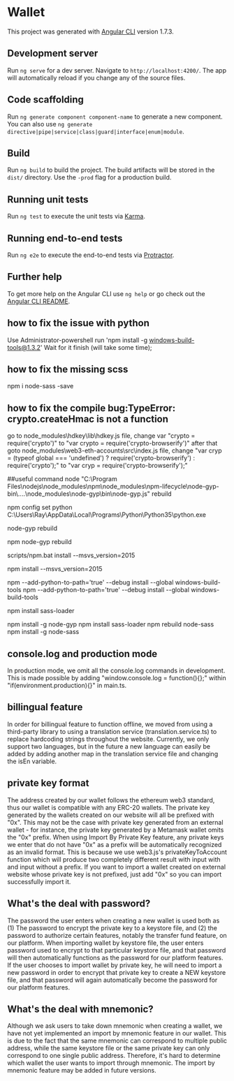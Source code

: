 # Wallet

This project was generated with [Angular CLI](https://github.com/angular/angular-cli) version 1.7.3.

## Development server

Run `ng serve` for a dev server. Navigate to `http://localhost:4200/`. The app will automatically reload if you change any of the source files.

## Code scaffolding

Run `ng generate component component-name` to generate a new component. You can also use `ng generate directive|pipe|service|class|guard|interface|enum|module`.

## Build

Run `ng build` to build the project. The build artifacts will be stored in the `dist/` directory. Use the `-prod` flag for a production build.

## Running unit tests

Run `ng test` to execute the unit tests via [Karma](https://karma-runner.github.io).

## Running end-to-end tests

Run `ng e2e` to execute the end-to-end tests via [Protractor](http://www.protractortest.org/).

## Further help

To get more help on the Angular CLI use `ng help` or go check out the [Angular CLI README](https://github.com/angular/angular-cli/blob/master/README.md).

## how to fix the issue with python
Use Administrator-powershell run 'npm install -g windows-build-tools@1.3.2'
Wait for it finish (will take some time);

## how to fix the missing scss

npm i node-sass -save

## how to fix the compile bug:TypeError: crypto.createHmac is not a function
go to node_modules\hdkey\lib\hdkey.js file,
change var "crypto = require('crypto')" to "var crypto = require('crypto-browserify')"
after that goto node_modules\web3-eth-accounts\src\index.js file,
change "var cryp = (typeof global === 'undefined') ? require('crypto-browserify') : require('crypto');" to "var cryp = require('crypto-browserify');"


##useful command
node "C:\Program Files\nodejs\node_modules\npm\node_modules\npm-lifecycle\node-gyp-bin\\..\..\node_modules\node-gyp\bin\node-gyp.js" rebuild


npm config set python C:\Users\Ray\AppData\Local\Programs\Python\Python35\python.exe


node-gyp rebuild

npm node-gyp rebuild

scripts/npm.bat install --msvs_version=2015

npm install --msvs_version=2015

npm --add-python-to-path='true' --debug install --global windows-build-tools
npm --add-python-to-path='true' --debug install --global windows-build-tools

npm install sass-loader

npm install -g node-gyp
npm install sass-loader
npm rebuild node-sass
npm install -g node-sass

## console.log and production mode
In production mode, we omit all the console.log commands in development. This is made possible by adding "window.console.log = function(){};" within "if(environment.production){}" in main.ts. 

## billingual feature
In order for billingual feature to function offline, we moved from using a third-party library to using a translation service (translation.service.ts) to replace hardcoding strings throughout the website. Currently, we only support two languages, but in the future a new language can easily be added by adding another map in the translation service file and changing the isEn variable.

## private key format
The address created by our wallet follows the ethereum web3 standard, thus our wallet is compatible with any ERC-20 wallets. The private key generated by the wallets created on our website will all be prefixed with "0x". This may not be the case with private key generated from an external wallet - for instance, the private key generated by a Metamask wallet omits the "0x" prefix. When using Import By Private Key feature, any private keys we enter that do not have "0x" as a prefix will be automatically recognized as an invalid format. This is because we use web3.js's privateKeyToAccount function which will produce two completely different result with input with and input without a prefix. If you want to import a wallet created on external website whose private key is not prefixed, just add "0x" so you can import successfully import it.

## What's the deal with password?
The password the user enters when creating a new wallet is used both as (1) The password to encrypt the private key to a keystore file, and (2) the password to authorize certain features, notably the transfer fund feature, on our platform. When importing wallet by keystore file, the user enters password used to encrypt to that particular keystore file, and that password will then automatically functions as the password for our platform features. If the user chooses to import wallet by private key, he will need to import a new password in order to encrypt that private key to create a NEW keystore file, and that password will again automatically become the password for our platform features.

## What's the deal with mnemonic?
Although we ask users to take down mnemonic when creating a wallet, we have not yet implemented an import by mnemonic feature in our wallet. This is due to the fact that the same mnemonic can correspond to multiple public address, while the same keystore file or the same private key can only correspond to one single public address. Therefore, it's hard to determine which wallet the user wants to import through mnemonic. The import by mnemonic feature may be added in future versions.